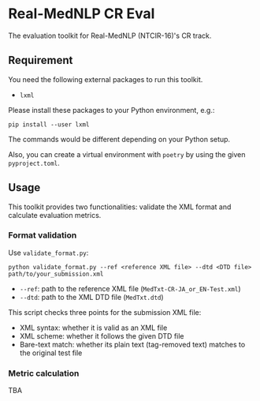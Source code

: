 # Real-MedNLP CR Eval

The evaluation toolkit for Real-MedNLP (NTCIR-16)'s CR track.

## Requirement

You need the following external packages to run this toolkit.

- `lxml`
<!-- - `seqeval` -->

Please install these packages to your Python environment, e.g.:

```
pip install --user lxml
```

The commands would be different depending on your Python setup.

Also, you can create a virtual environment with `poetry` by using the given `pyproject.toml`.

## Usage

This toolkit provides two functionalities: validate the XML format and calculate evaluation metrics.

### Format validation

Use `validate_format.py`:

```
python validate_format.py --ref <reference XML file> --dtd <DTD file> path/to/your_submission.xml
```

- `--ref`: path to the reference XML file (`MedTxt-CR-JA_or_EN-Test.xml`)
- `--dtd`: path to the XML DTD file (`MedTxt.dtd`)

This script checks three points for the submission XML file:

- XML syntax: whether it is valid as an XML file
- XML scheme: whether it follows the given DTD file
- Bare-text match: whether its plain text (tag-removed text) matches to the original test file

### Metric calculation

TBA
